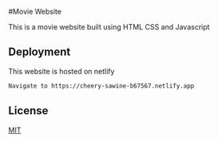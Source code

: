 
#Movie Website

This is a movie website built using HTML CSS and Javascript
## Deployment

This website is hosted on netlify

```bash
Navigate to https://cheery-sawine-b67567.netlify.app
```



## License

[MIT](https://choosealicense.com/licenses/mit/)

